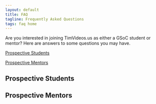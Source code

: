 ```yaml
---
layout: default
title: FAQ
tagline: Frequently Asked Questions
tags: faq home
---
```


Are you interested in joining TimVideos.us as either a GSoC student or mentor?  Here are answers to some questions you may have. 

[Prospective Students](#prospective-students)

[Prospective Mentors](#prospective-mentors)

## Prospective Students 




## Prospective Mentors 